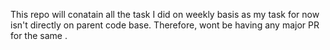 This repo will conatain all the task I did on weekly basis as my task for now isn't directly on parent code base.
Therefore, wont be having any major PR for the same .
